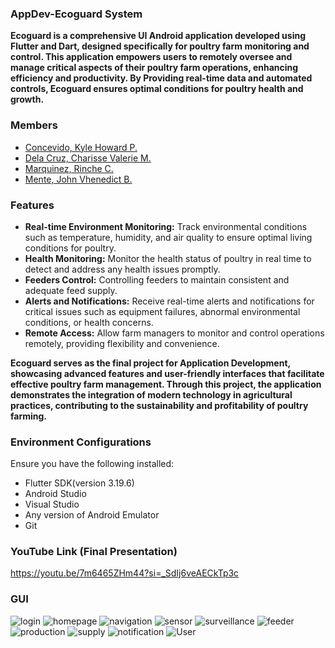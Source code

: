 ### AppDev-Ecoguard System

**Ecoguard is a comprehensive UI Android application developed using Flutter and Dart, designed specifically for poultry farm monitoring and control. 
This application empowers users to remotely oversee and manage critical aspects of their poultry farm operations, enhancing efficiency and productivity. 
By Providing real-time data and automated controls, Ecoguard ensures optimal conditions for poultry health and growth.**

### Members
* [Concevido, Kyle Howard P.](https://github.com/Howard2002)
* [Dela Cruz, Charisse Valerie M.](https://github.com/CharisseValerie)
* [Marquinez, Rinche C.](https://github.com/RincheMarquinez31)
* [Mente, John Vhenedict B.](https://github.com/Vhenedict-Mente)

### Features
* **Real-time Environment Monitoring:** Track environmental conditions such as temperature, humidity, and air quality to ensure optimal living conditions for poultry.
* **Health Monitoring:** Monitor the health status of poultry in real time to detect and address any health issues promptly.
* **Feeders Control:** Controlling feeders to maintain consistent and adequate feed supply.
* **Alerts and Notifications:** Receive real-time alerts and notifications for critical issues such as equipment failures, abnormal environmental conditions, or health concerns.
* **Remote Access:** Allow farm managers to monitor and control operations remotely, providing flexibility and convenience.

**Ecoguard serves as the final project for Application Development, showcasing advanced features and user-friendly interfaces that facilitate effective poultry farm management.
   Through this project, the application demonstrates the integration of modern technology in agricultural practices, contributing to the sustainability and profitability of poultry farming.**

### Environment Configurations
Ensure you have the following installed:
* Flutter SDK(version 3.19.6)
* Android Studio
* Visual Studio
* Any version of Android Emulator
* Git

### YouTube Link (Final Presentation)
https://youtu.be/7m6465ZHm44?si=_SdIj6veAECkTp3c 

### GUI
![login](https://github.com/user-attachments/assets/d4f19e6c-b8de-45e1-b8c3-d0955f446f9a)
![homepage](https://github.com/user-attachments/assets/4632f1e1-5ffa-43e5-9baf-823bb9c400be)
![navigation](https://github.com/user-attachments/assets/d320a75a-5020-4e5a-ae78-47ecea084caf)
![sensor](https://github.com/user-attachments/assets/27fad5fc-1cfa-4ddc-896a-b2e4dada2d2d)
![surveillance](https://github.com/user-attachments/assets/e4edf7da-ca69-463c-8eb5-d54f3153e903)
![feeder](https://github.com/user-attachments/assets/6f8cf268-44bb-47c3-a3cc-b38615cc9408)
![production](https://github.com/user-attachments/assets/f9b6dd40-345d-4a45-b219-bc733c5031e2)
![supply](https://github.com/user-attachments/assets/9b0acdd3-7cb1-4397-9fcb-407ceebb9599)
![notification](https://github.com/user-attachments/assets/df5f57e8-a312-4b29-af75-52bbba37c9f9)
![User](https://github.com/user-attachments/assets/9a8d5e40-62b1-4525-939f-3a003d0bd1a2)




